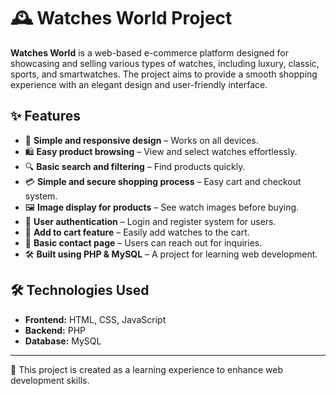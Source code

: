 # 🕰️ Watches World Project  

**Watches World** is a web-based e-commerce platform designed for showcasing and selling various types of watches, including luxury, classic, sports, and smartwatches. The project aims to provide a smooth shopping experience with an elegant design and user-friendly interface.  

## ✨ Features  
- 📌 **Simple and responsive design** – Works on all devices.  
- 🛍️ **Easy product browsing** – View and select watches effortlessly.  
- 🔍 **Basic search and filtering** – Find products quickly.  
- 💳 **Simple and secure shopping process** – Easy cart and checkout system.  
- 🖼️ **Image display for products** – See watch images before buying.  
- 📝 **User authentication** – Login and register system for users.  
- 🛒 **Add to cart feature** – Easily add watches to the cart.  
- 📨 **Basic contact page** – Users can reach out for inquiries.  
- 🛠️ **Built using PHP & MySQL** – A project for learning web development.  

## 🛠️ Technologies Used  
- **Frontend:** HTML, CSS, JavaScript  
- **Backend:** PHP  
- **Database:** MySQL  

---

🚀 This project is created as a learning experience to enhance web development skills.  
